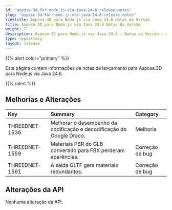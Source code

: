 ```yaml
---
id: "aspose-3d-for-node-js-via-java-24-6-release-notes"
slug: "aspose-3d-for-node-js-via-java-24-6-release-notes"
linktitle: Aspose.3D para Node.js via Java 24.6 Notas da Versão
title: Aspose.3D para Node.js via Java 24.6 Notas da Versão
weight: 7
description: Aspose.3D para Node.js via Java 24.6 – Notas da Versão – as últimas atualizações e correções.
type: repository
layout: release
---
```


{{% alert color="primary" %}}

Esta página contém informações de notas de lançamento para Aspose.3D para Node.js via Java 24.6.

{{% /alert %}}
## **Melhorias e Alterações**

|**Key**|**Summary**|**Category**|
| :- | :- | :- |
| THREEDNET-1536 | Melhorar o desempenho da codificação e decodificação do Google Draco. | Melhoria |
| THREEDNET-1559 | Materiais PBR do GLB convertido para FBX perderam aparências. | Correção de bug |
| THREEDNET-1561 | A saída GLTF gera materiais redundantes. | Correção de bug |


## Alterações da API ##

Nenhuma alteração da API.